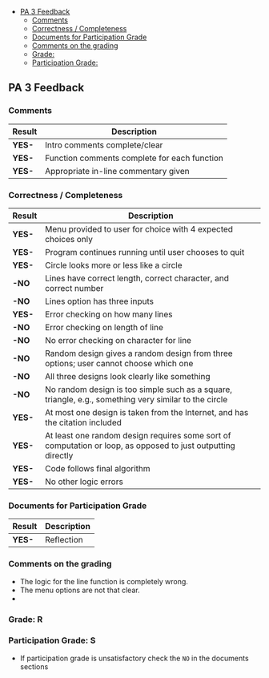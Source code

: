 - [PA 3 Feedback](#pa-3-feedback)
  - [Comments](#comments)
  - [Correctness / Completeness](#correctness--completeness)
  - [Documents for Participation Grade](#documents-for-participation-grade)
  - [Comments on the grading](#comments-on-the-grading)
  - [Grade:](#grade)
  - [Participation Grade:](#participation-grade)

## PA 3 Feedback

### Comments
| Result     | Description                                  |
|------------|----------------------------------------------|
| **YES-** | Intro comments complete/clear                |
| **YES-** | Function comments complete for each function |
| **YES-** | Appropriate in-line commentary given         |

### Correctness / Completeness
| Result    | Description                                                                                         |
|-----------|-----------------------------------------------------------------------------------------------------|
| **YES-**| Menu provided to user for choice with 4 expected choices only                                      |
| **YES-**| Program continues running until user chooses to quit                                                |
| **YES-**| Circle looks more or less like a circle                                                             |
| **-NO**| Lines have correct length, correct character, and correct number                                    |
| **-NO**| Lines option has three inputs                                                                       |
| **YES-**| Error checking on how many lines                                                                    |
| **-NO**| Error checking on length of line                                                                    |
| **-NO**| No error checking on character for line                                                             |
| **-NO**| Random design gives a random design from three options; user cannot choose which one                |
| **-NO**| All three designs look clearly like something                                                       |
| **-NO**| No random design is too simple such as a square, triangle, e.g., something very similar to the circle |
| **YES-**| At most one design is taken from the Internet, and has the citation included                        |
| **YES-**| At least one random design requires some sort of computation or loop, as opposed to just outputting directly |
| **YES-**| Code follows final algorithm                                                                        |
| **YES-**| No other logic errors                                                                               |

### Documents for Participation Grade
| Result      | Description                                                   |
|-------------|---------------------------------------------------------------|
| **YES-**  | Reflection                                                    |


### Comments on the grading
- The logic for the line function is completely wrong. 
- The menu options are not that clear. 
- 

### Grade: R

### Participation Grade: S
 - If participation grade is unsatisfactory check the `NO` in the documents sections
